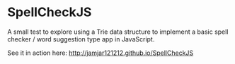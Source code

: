 # SpellCheckJS
A small test to explore using a Trie data structure to implement a basic spell checker / word suggestion type app in JavaScript.

See it in action here: http://jamjar121212.github.io/SpellCheckJS

